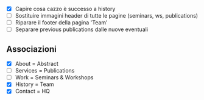 - [x] Capire cosa cazzo è successo a history
- [ ] Sostituire immagini header di tutte le pagine (seminars, ws, publications)
- [ ] Riparare il footer della pagina 'Team'
- [ ] Separare previous publications dalle nuove eventuali

## Associazioni
- [x] About = Abstract
- [ ] Services = Publications
- [ ] Work = Seminars & Workshops
- [x] History = Team
- [x] Contact = HQ
